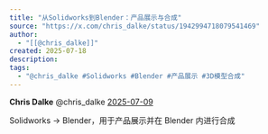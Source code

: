 ```yaml
---
title: "从Solidworks到Blender：产品展示与合成"
source: "https://x.com/chris_dalke/status/1942994718079541469"
author:
  - "[[@chris_dalke]]"
created: 2025-07-18
description:
tags:
  - "@chris_dalke #Solidworks #Blender #产品展示 #3D模型合成"
---
```

**Chris Dalke** @chris\_dalke [2025-07-09](https://x.com/chris_dalke/status/1942994718079541469)

  
Solidworks -> Blender，用于产品展示并在 Blender 内进行合成